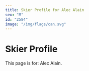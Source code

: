 ```yaml
---
title: Skier Profile for Alec Alain
sex: "M"
id: "2584"
image: "/img/flags/can.svg" 
---
```


# Skier Profile

This page is for: Alec Alain.
    